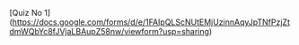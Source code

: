 [Quiz No 1] (https://docs.google.com/forms/d/e/1FAIpQLScNUtEMjUzinnAqyJpTNfPzjZtdmWQbYc8fJVjaLBAupZ58nw/viewform?usp=sharing)